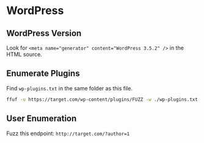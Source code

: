 # WordPress

## WordPress Version

Look for `<meta name="generator" content="WordPress 3.5.2" />` in the HTML source.  

## Enumerate Plugins

Find `wp-plugins.txt` in the same folder as this file.  

```bash
ffuf -u https://target.com/wp-content/plugins/FUZZ -w ./wp-plugins.txt
```

## User Enumeration

Fuzz this endpoint: `http://target.com/?author=1`  
